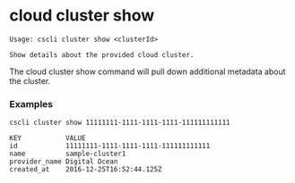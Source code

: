 # cloud cluster show

```
Usage: cscli cluster show <clusterId>

Show details about the provided cloud cluster.
```

The cloud cluster show command will pull down additional metadata about the cluster.

### Examples

```
cscli cluster show 11111111-1111-1111-1111-111111111111

KEY           VALUE
id            11111111-1111-1111-1111-111111111111
name          sample-cluster1
provider_name Digital Ocean
created_at    2016-12-25T16:52:44.125Z
```

## 



